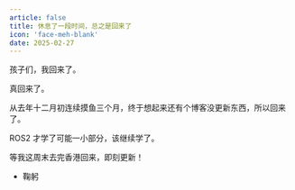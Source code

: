```yaml
---
article: false
title: 休息了一段时间，总之是回来了
icon: 'face-meh-blank'
date: 2025-02-27
---
```


孩子们，我回来了。

真回来了。

从去年十二月初连续摸鱼三个月，终于想起来还有个博客没更新东西，所以回来了。

ROS2 才学了可能一小部分，该继续学了。

等我这周末去完香港回来，即刻更新！

* 鞠躬

